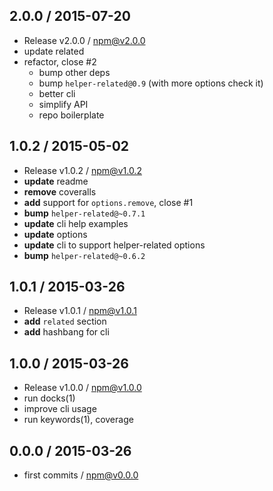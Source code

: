 

## 2.0.0 / 2015-07-20
- Release v2.0.0 / npm@v2.0.0
- update related
- refactor, close #2
  + bump other deps
  + bump `helper-related@0.9` (with more options check it)
  + better cli
  + simplify API
  + repo boilerplate

## 1.0.2 / 2015-05-02
- Release v1.0.2 / npm@v1.0.2
- **update** readme
- **remove** coveralls
- **add** support for `options.remove`, close #1
- **bump** `helper-related@~0.7.1`
- **update** cli help examples
- **update** options
- **update** cli to support helper-related options
- **bump** `helper-related@~0.6.2`

## 1.0.1 / 2015-03-26
- Release v1.0.1 / npm@v1.0.1
- **add** `related` section
- **add** hashbang for cli

## 1.0.0 / 2015-03-26
- Release v1.0.0 / npm@v1.0.0
- run docks(1)
- improve cli usage
- run keywords(1), coverage

## 0.0.0 / 2015-03-26
- first commits / npm@v0.0.0